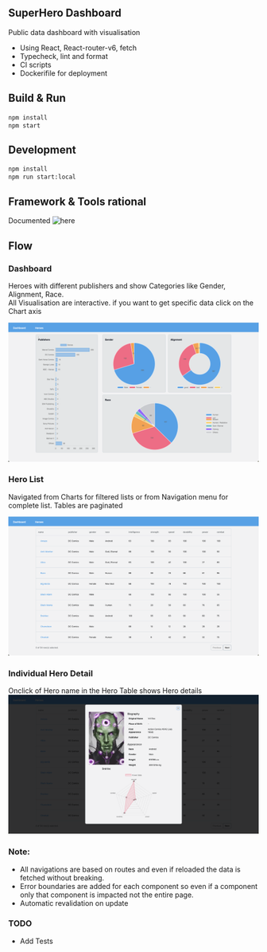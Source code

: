 ## SuperHero Dashboard
Public data dashboard with visualisation

- Using React, React-router-v6, fetch
- Typecheck, lint and format
- CI scripts
- Dockerifile for deployment

## Build & Run
```
npm install
npm start
```
## Development
```
npm install
npm run start:local
```
## Framework & Tools rational
Documented ![here](./notes)

## Flow
### Dashboard
Heroes with different publishers and show Categories like Gender, Alignment, Race.  
All Visualisation are interactive. if you want to get specific data click on the Chart axis  

![Dashboard](./images/dashboard.png)

### Hero List 
Navigated from Charts for filtered lists or from Navigation menu for complete list. Tables are paginated

![Table](./images/table.png)

### Individual Hero Detail
Onclick of Hero name in the Hero Table shows Hero details
![Hero](./images/hero.png)

### Note: 
- All navigations are based on routes and even if reloaded the data is fetched without breaking.   
- Error boundaries are added for each component so even if a component only that component is impacted not the entire page.   
- Automatic revalidation on update 

### TODO
- Add Tests

